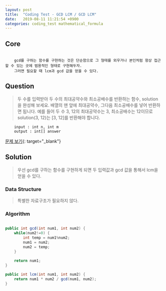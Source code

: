 ```yaml
---
layout: post
title:  "Coding Test - GCD LCM / GCD LCM"
date:   2019-08-11 11:21:54 +0900
categories: coding_test mathematical_formula
---
```


## Core
```

    gcd를 구하는 함수를 구현하는 것은 단순함으로 그 형태를 외우거나 본인처럼 항상 접근할 수 있는 곳에 범용적인 형태로 구현해두자.
    그러면 필요할 때 lcm과 gcd 값을 얻을 수 있다.

```

## Question
> 두 수를 입력받아 두 수의 최대공약수와 최소공배수를 반환하는 함수, solution을 완성해 보세요. 배열의 맨 앞에 최대공약수, 그다음 최소공배수를 넣어 반환하면 됩니다. 예를 들어 두 수 3, 12의 최대공약수는 3, 최소공배수는 12이므로 solution(3, 12)는 [3, 12]를 반환해야 합니다.

```
    input : int n, int m
    output : int[] answer
```
[문제 보기](https://programmers.co.kr/learn/courses/30/lessons/12940){: target="_blank"}

## Solution
>  우선 gcd를 구하는 함수를 구현하게 되면 두 입력값과 gcd 값을 통해서 lcm을 얻을 수 있다.

### Data Structure
> 특별한 자료구조가 필요하지 않다.

### Algorithm
```java

public int gcd(int num1, int num2) {
	while(num2!=0) {
		int temp = num1%num2;
		num1 = num2;
		num2 = temp;
	}
		
	return num1;
}

public int lcm(int num1, int num2) {
    return num1 * num2 / gcd(num1, num2);
}

```